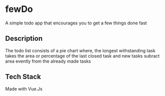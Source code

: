 # fewDo
A simple todo app that encourages you to get a few things done fast

## Description
The todo list consists of a pie chart where, the longest withstanding task takes the area or percentage of the last closed task and new tasks subract area evently from the already made tasks

## Tech Stack
Made with Vue.Js
